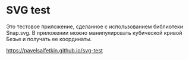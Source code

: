 # SVG test
Это тестовое приложение, сделанное с использованием библиотеки Snap.svg. В приложении можно манипулировать кубической кривой Безье и получать ее координаты.

https://pavelsalfetkin.github.io/svg-test
